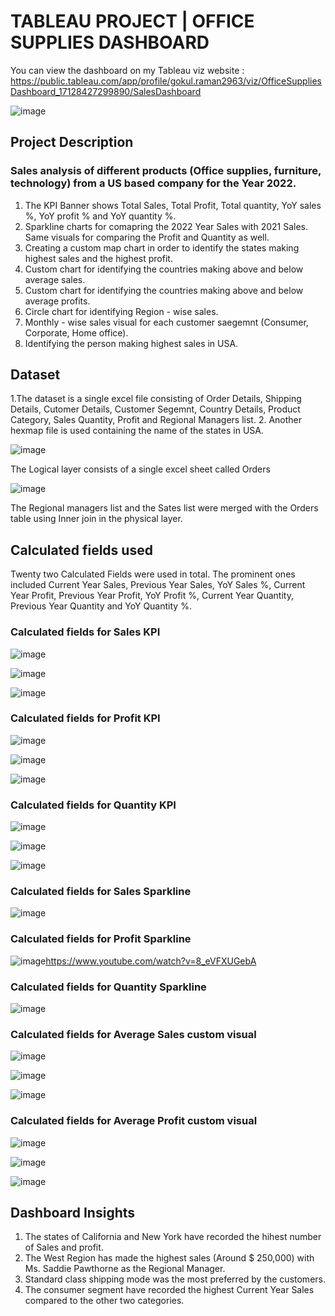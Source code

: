 # TABLEAU PROJECT | OFFICE SUPPLIES DASHBOARD
You can view the dashboard on my Tableau viz website : https://public.tableau.com/app/profile/gokul.raman2963/viz/OfficeSuppliesDashboard_17128427299890/SalesDashboard

![image](https://github.com/Gokul-Raman-98/Tableau-Projects/assets/168402268/6ea58d91-7707-49fc-bbbb-1bfd78d3cf9a)

## Project Description
### Sales analysis of different products (Office supplies, furniture, technology) from a US based company for the Year 2022.

1. The KPI Banner shows Total Sales, Total Profit, Total quantity, YoY sales %, YoY profit % and YoY quantity %.
2. Sparkline charts for comapring the 2022 Year Sales with 2021 Sales. Same visuals for comparing the Profit and Quantity as well.
3. Creating a custom map chart in order to identify the states making highest sales and the highest profit.
4. Custom chart for identifying the countries making above and below average sales.
5. Custom chart for identifying the countries making above and below average profits.
6. Circle chart for identifying Region - wise sales.
7. Monthly - wise sales visual for each customer saegemnt (Consumer, Corporate, Home office).
8. Identifying the person making highest sales in USA.

## Dataset
1.The dataset is a single excel file consisting of Order Details, Shipping Details, Cutomer Details, Customer Segemnt, Country Details, Product Category, Sales Quantity, Profit and Regional Managers list.
2. Another hexmap file is used containing the name of the states in USA.

![image](https://github.com/Gokul-Raman-98/Tableau-Projects/assets/168402268/668e5d75-c690-440b-9d28-891c3315a918)

The Logical layer consists of a single excel sheet called Orders

![image](https://github.com/Gokul-Raman-98/Tableau-Projects/assets/168402268/3eb8ddff-6605-4ba6-a5af-1d09325108e9)

The Regional managers list and the Sates list were merged with the Orders table using Inner join in the physical layer.

## Calculated fields used

Twenty two Calculated Fields were used in total. The prominent ones included Current Year Sales, Previous Year Sales, YoY Sales %, Current Year Profit, Previous Year Profit, YoY Profit %, Current Year Quantity, Previous Year Quantity and YoY Quantity %.

### Calculated fields for Sales KPI
![image](https://github.com/Gokul-Raman-98/Tableau-Projects/assets/168402268/750895b7-1191-43fe-8eed-36839f6b0ab4)

![image](https://github.com/Gokul-Raman-98/Tableau-Projects/assets/168402268/60c2e310-b4b6-4a30-b47e-7b83c043c569)

![image](https://github.com/Gokul-Raman-98/Tableau-Projects/assets/168402268/8343183b-56aa-469b-b22b-94409aa05ee8)

### Calculated fields for Profit KPI
![image](https://github.com/Gokul-Raman-98/Tableau-Projects/assets/168402268/1eebab73-9ae5-48c5-b727-9063953f17cf)

![image](https://github.com/Gokul-Raman-98/Tableau-Projects/assets/168402268/ca53071a-660a-4c46-9d98-c60f435ac392)

![image](https://github.com/Gokul-Raman-98/Tableau-Projects/assets/168402268/5d17ac28-b544-4d7b-916a-b7de222995cc)

### Calculated fields for Quantity KPI
![image](https://github.com/Gokul-Raman-98/Tableau-Projects/assets/168402268/3ce12d10-9482-4437-9598-429245917dca)

![image](https://github.com/Gokul-Raman-98/Tableau-Projects/assets/168402268/70c10c75-ba45-4c29-8632-dbbec980e135)

![image](https://github.com/Gokul-Raman-98/Tableau-Projects/assets/168402268/b291c4ca-adfc-413e-afad-573e836c328d)


### Calculated fields for Sales Sparkline
![image](https://github.com/Gokul-Raman-98/Tableau-Projects/assets/168402268/3d88bb05-c10a-49cc-946b-b86ab1260fe7)

### Calculated fields for Profit Sparkline
![image](https://github.com/Gokul-Raman-98/Tableau-Projects/assets/168402268/e3b4febc-43e1-4f72-ad3b-a74d7bf07a7f)https://www.youtube.com/watch?v=8_eVFXUGebA

### Calculated fields for Quantity Sparkline
![image](https://github.com/Gokul-Raman-98/Tableau-Projects/assets/168402268/092da0b4-6696-4310-92a5-30fd2831684d)

### Calculated fields for Average Sales custom visual
![image](https://github.com/Gokul-Raman-98/Tableau-Projects/assets/168402268/a1df1022-4c43-43eb-a399-10c2d3b5a57a)

![image](https://github.com/Gokul-Raman-98/Tableau-Projects/assets/168402268/067f1d42-d221-43ae-a5b4-a2c8f6b7319e)

![image](https://github.com/Gokul-Raman-98/Tableau-Projects/assets/168402268/85f6edd8-2a2f-433e-a23c-bc2ea40e1ec7)


### Calculated fields for Average Profit custom visual
![image](https://github.com/Gokul-Raman-98/Tableau-Projects/assets/168402268/f0459502-99e8-4d45-aba1-f244da1495d9)

![image](https://github.com/Gokul-Raman-98/Tableau-Projects/assets/168402268/e4e24f6f-be62-4170-b2ae-e57a36f27b66)

![image](https://github.com/Gokul-Raman-98/Tableau-Projects/assets/168402268/5f755348-0139-4bbc-bb04-273f40c6c8a9)

## Dashboard Insights

1. The states of California and New York have recorded the hihest number of Sales and profit.
2. The West Region has made the highest sales (Around $ 250,000) with Ms. Saddie Pawthorne as the Regional Manager.
3. Standard class shipping mode was the most preferred by the customers.
4. The consumer segment have recorded the highest Current Year Sales compared to the other two categories.

